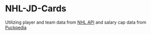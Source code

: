 # NHL-JD-Cards

Utilizing player and team data from [NHL API](/https://github.com/Zmalski/NHL-API-Reference?tab=readme-ov-file) and salary cap data from [Puckpedia](/https://puckpedia.com/)
